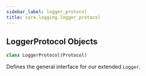 ```yaml
---
sidebar_label: logger_protocol
title: core.logging.logger_protocol
---
```


## LoggerProtocol Objects

```python
class LoggerProtocol(Protocol)
```

Defines the general interface for our extended ``Logger``.

